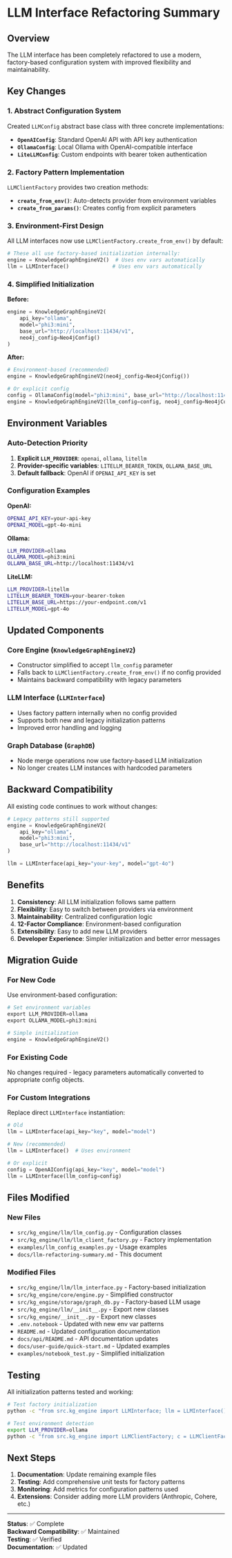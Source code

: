 # LLM Interface Refactoring Summary

## Overview

The LLM interface has been completely refactored to use a modern, factory-based configuration system with improved flexibility and maintainability.

## Key Changes

### 1. **Abstract Configuration System**

Created `LLMConfig` abstract base class with three concrete implementations:

- **`OpenAIConfig`**: Standard OpenAI API with API key authentication
- **`OllamaConfig`**: Local Ollama with OpenAI-compatible interface  
- **`LiteLLMConfig`**: Custom endpoints with bearer token authentication

### 2. **Factory Pattern Implementation**

`LLMClientFactory` provides two creation methods:

- **`create_from_env()`**: Auto-detects provider from environment variables
- **`create_from_params()`**: Creates config from explicit parameters

### 3. **Environment-First Design**

All LLM interfaces now use `LLMClientFactory.create_from_env()` by default:

```python
# These all use factory-based initialization internally:
engine = KnowledgeGraphEngineV2()  # Uses env vars automatically
llm = LLMInterface()              # Uses env vars automatically
```

### 4. **Simplified Initialization**

**Before:**
```python
engine = KnowledgeGraphEngineV2(
    api_key="ollama",
    model="phi3:mini", 
    base_url="http://localhost:11434/v1",
    neo4j_config=Neo4jConfig()
)
```

**After:**
```python
# Environment-based (recommended)
engine = KnowledgeGraphEngineV2(neo4j_config=Neo4jConfig())

# Or explicit config
config = OllamaConfig(model="phi3:mini", base_url="http://localhost:11434/v1")
engine = KnowledgeGraphEngineV2(llm_config=config, neo4j_config=Neo4jConfig())
```

## Environment Variables

### Auto-Detection Priority

1. **Explicit `LLM_PROVIDER`**: `openai`, `ollama`, `litellm`
2. **Provider-specific variables**: `LITELLM_BEARER_TOKEN`, `OLLAMA_BASE_URL`
3. **Default fallback**: OpenAI if `OPENAI_API_KEY` is set

### Configuration Examples

**OpenAI:**
```bash
OPENAI_API_KEY=your-api-key
OPENAI_MODEL=gpt-4o-mini
```

**Ollama:**
```bash
LLM_PROVIDER=ollama
OLLAMA_MODEL=phi3:mini
OLLAMA_BASE_URL=http://localhost:11434/v1
```

**LiteLLM:**
```bash
LLM_PROVIDER=litellm
LITELLM_BEARER_TOKEN=your-bearer-token
LITELLM_BASE_URL=https://your-endpoint.com/v1
LITELLM_MODEL=gpt-4o
```

## Updated Components

### Core Engine (`KnowledgeGraphEngineV2`)

- Constructor simplified to accept `llm_config` parameter
- Falls back to `LLMClientFactory.create_from_env()` if no config provided
- Maintains backward compatibility with legacy parameters

### LLM Interface (`LLMInterface`)

- Uses factory pattern internally when no config provided
- Supports both new and legacy initialization patterns
- Improved error handling and logging

### Graph Database (`GraphDB`)

- Node merge operations now use factory-based LLM initialization
- No longer creates LLM instances with hardcoded parameters

## Backward Compatibility

All existing code continues to work without changes:

```python
# Legacy patterns still supported
engine = KnowledgeGraphEngineV2(
    api_key="ollama",
    model="phi3:mini", 
    base_url="http://localhost:11434/v1"
)

llm = LLMInterface(api_key="your-key", model="gpt-4o")
```

## Benefits

1. **Consistency**: All LLM initialization follows same pattern
2. **Flexibility**: Easy to switch between providers via environment
3. **Maintainability**: Centralized configuration logic
4. **12-Factor Compliance**: Environment-based configuration
5. **Extensibility**: Easy to add new LLM providers
6. **Developer Experience**: Simpler initialization and better error messages

## Migration Guide

### For New Code

Use environment-based configuration:

```python
# Set environment variables
export LLM_PROVIDER=ollama
export OLLAMA_MODEL=phi3:mini

# Simple initialization
engine = KnowledgeGraphEngineV2()
```

### For Existing Code

No changes required - legacy parameters automatically converted to appropriate config objects.

### For Custom Integrations

Replace direct `LLMInterface` instantiation:

```python
# Old
llm = LLMInterface(api_key="key", model="model")

# New (recommended)
llm = LLMInterface()  # Uses environment

# Or explicit
config = OpenAIConfig(api_key="key", model="model")
llm = LLMInterface(llm_config=config)
```

## Files Modified

### New Files
- `src/kg_engine/llm/llm_config.py` - Configuration classes
- `src/kg_engine/llm/llm_client_factory.py` - Factory implementation
- `examples/llm_config_examples.py` - Usage examples
- `docs/llm-refactoring-summary.md` - This document

### Modified Files
- `src/kg_engine/llm/llm_interface.py` - Factory-based initialization
- `src/kg_engine/core/engine.py` - Simplified constructor
- `src/kg_engine/storage/graph_db.py` - Factory-based LLM usage
- `src/kg_engine/llm/__init__.py` - Export new classes
- `src/kg_engine/__init__.py` - Export new classes
- `.env.notebook` - Updated with new env var patterns
- `README.md` - Updated configuration documentation
- `docs/api/README.md` - API documentation updates
- `docs/user-guide/quick-start.md` - Updated examples
- `examples/notebook_test.py` - Simplified initialization

## Testing

All initialization patterns tested and working:

```bash
# Test factory initialization
python -c "from src.kg_engine import LLMInterface; llm = LLMInterface(); print('✅ Factory works')"

# Test environment detection  
export LLM_PROVIDER=ollama
python -c "from src.kg_engine import LLMClientFactory; c = LLMClientFactory.create_from_env(); print(f'✅ Provider: {c.provider}')"
```

## Next Steps

1. **Documentation**: Update remaining example files
2. **Testing**: Add comprehensive unit tests for factory patterns
3. **Monitoring**: Add metrics for configuration patterns used
4. **Extensions**: Consider adding more LLM providers (Anthropic, Cohere, etc.)

---

**Status**: ✅ Complete  
**Backward Compatibility**: ✅ Maintained  
**Testing**: ✅ Verified  
**Documentation**: ✅ Updated